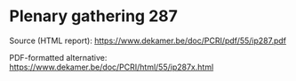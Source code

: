 # Plenary gathering 287

Source (HTML report): https://www.dekamer.be/doc/PCRI/pdf/55/ip287.pdf

PDF-formatted alternative: https://www.dekamer.be/doc/PCRI/html/55/ip287x.html

